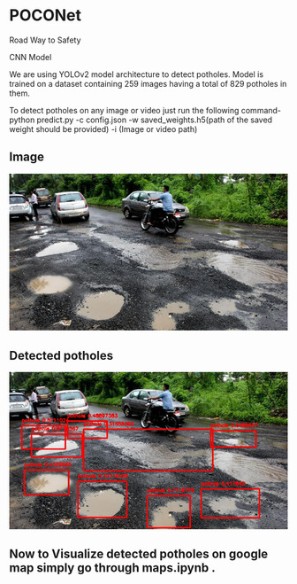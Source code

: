 # POCONet
Road Way to Safety

CNN Model

We are using YOLOv2 model architecture to detect potholes.
Model is trained on a dataset containing 259 images having a total of 829 potholes in them.

To detect potholes on any image or video just run the following command-
python predict.py -c config.json -w saved_weights.h5(path of the saved weight should be provided) -i (Image or video path)

## Image

![Road with potholes](image/potholes63.jpg?raw=true "Road with Potholes")

## Detected potholes
![Road with potholes detected](image/potholes63_detected.jpg?raw=true "Road with Potholes Detected")


## Now to Visualize detected potholes on google map simply go through maps.ipynb . 
